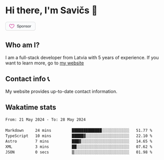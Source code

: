 # Hi there, I'm Savičs 👋

<a href="https://github.com/sponsors/Exerra" title="Sponsor Exerra"><img src="/assets/sponsor.svg?sanitize=true" width="94" height="28" aria-hidden="true"></a>
    
## Who am I?
I am a full-stack developer from Latvia with 5 years of experience. If you want to learn more, go to [my website](https://exerra.xyz)

## Contact info 📞
My website provides up-to-date contact information.

## Wakatime stats

<!--
<a href="https://status.exerra.xyz" id="freshstatus-badge-root"
  data-banner-style="compact">
  <img src="https://public-api.freshstatus.io/v1/public/badge.svg/?badge=0b9b52df-6e1d-4d16-b836-5595b35bcef8" />
    </a>
-->

<!--START_SECTION:waka-->

```txt
From: 21 May 2024 - To: 28 May 2024

Markdown     24 mins         █████████████░░░░░░░░░░░░   51.77 %
TypeScript   10 mins         █████▓░░░░░░░░░░░░░░░░░░░   22.10 %
Astro        7 mins          ███▓░░░░░░░░░░░░░░░░░░░░░   14.65 %
XML          3 mins          ██░░░░░░░░░░░░░░░░░░░░░░░   07.62 %
JSON         0 secs          ▒░░░░░░░░░░░░░░░░░░░░░░░░   01.98 %
```

<!--END_SECTION:waka-->
    
<!--
![Exerra's Github profile statistics](https://github.stats.exerra.xyz/api?username=Exerra&show_icons=true&theme=buefy&include_all_commits=true&count_private=true)
![Exerra's language statistics](https://github.stats.exerra.xyz/api/top-langs/?username=Exerra&layout=compact)
-->
